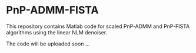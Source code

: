 # PnP-ADMM-FISTA
This repository contains Matlab code for scaled PnP-ADMM and PnP-FISTA algorithms using the linear NLM denoiser.

The code will be uploaded soon ...
